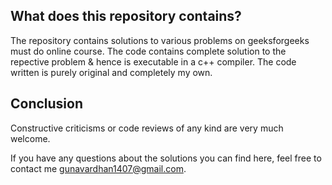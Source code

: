 ## What does this repository contains? 
The repository contains solutions to various problems on geeksforgeeks must do online course. The code contains complete solution to the repective problem & hence is executable in a c++ compiler. The code written is purely original and completely my own.

## Conclusion
Constructive criticisms or code reviews of any kind are very much welcome.

If you have any questions about the solutions you can find here, feel free to contact me gunavardhan1407@gmail.com.
